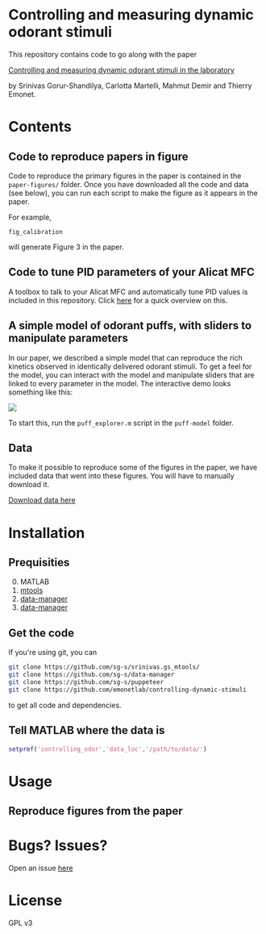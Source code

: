 # Controlling and measuring dynamic odorant stimuli

This repository contains code to go along with the paper

[Controlling and measuring dynamic odorant stimuli in the laboratory](https://jeb.biologists.org/content/early/2019/11/06/jeb.207787.abstract)

by Srinivas Gorur-Shandilya, Carlotta Martelli, Mahmut Demir and Thierry Emonet. 


# Contents


## Code to reproduce papers in figure

Code to reproduce the primary figures in the paper is contained in the `paper-figures/` folder. Once you have downloaded all the code and data (see below), you can run each script to make the figure as it appears in the paper. 

For example,

```
fig_calibration
```

will generate Figure 3 in the paper. 


## Code to tune PID parameters of your Alicat MFC

A toolbox to talk to your Alicat MFC and automatically tune PID values is included in this repository. Click [here](https://github.com/emonetlab/controlling-dynamic-stimuli/tree/master/alicat-mfc-tools) for a quick overview on this. 

## A simple model of odorant puffs, with sliders to manipulate parameters 

In our paper, we described a simple model that can reproduce the rich kinetics observed in identically delivered odorant stimuli. To get a feel for the model, you can interact with the model and manipulate sliders that are linked to every parameter in the model. The interactive demo looks something like this:

![](https://user-images.githubusercontent.com/6005346/68999059-e643d100-0888-11ea-8e06-f6d97d9cca34.png)

To start this, run the `puff_explorer.m` script in the `puff-model` folder. 


## Data

To make it possible to reproduce some of the figures in the paper, we have included data that went into these figures. You will have to manually download it.

[Download data here]()

# Installation 


## Prequisities 

0. MATLAB 
1. [mtools](https://github.com/sg-s/srinivas.gs_mtools/)
2. [data-manager](https://github.com/sg-s/data-manager/)
3. [data-manager](https://github.com/sg-s/puppeteer/)

## Get the code 

If you're using git, you can 

```bash
git clone https://github.com/sg-s/srinivas.gs_mtools/
git clone https://github.com/sg-s/data-manager
git clone https://github.com/sg-s/puppeteer
git clone https://github.com/emonetlab/controlling-dynamic-stimuli
```

to get all code and dependencies. 



## Tell MATLAB where the data is 



```matlab
setpref('controlling_odor','data_loc','/path/to/data/')
```

# Usage

## Reproduce figures from the paper


# Bugs? Issues?

Open an issue [here](https://github.com/emonetlab/controlling-dynamic-stimuli/issues)

# License 

GPL v3
